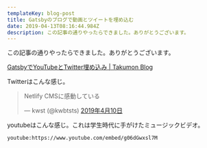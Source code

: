 ```yaml
---
templateKey: blog-post
title: Gatsbyのブログで動画とツイートを埋め込む
date: 2019-04-13T08:16:44.984Z
description: この記事の通りやったらできました。ありがとうございます。
---
```

この記事の通りやったらできました。ありがとうございます。

[GatsbyでYouTubeとTwitter埋め込み \| Takumon Blog](https://takumon.com/2018/10/07/)

Twitterはこんな感じ。

<blockquote class="twitter-tweet" data-lang="ja"><p lang="ja" dir="ltr">Netlify CMSに感動している</p>&mdash; kwst (@kwbtsts) <a href="https://twitter.com/kwbtsts/status/1115987143900389376?ref_src=twsrc%5Etfw">2019年4月10日</a></blockquote>

youtubeはこんな感じ。これは学生時代に手がけたミュージックビデオ。

`youtube:https://www.youtube.com/embed/g06dGwxsl7M`
